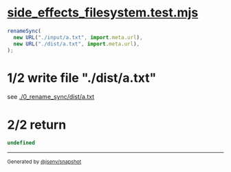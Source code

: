# [side_effects_filesystem.test.mjs](../../side_effects_filesystem.test.mjs)

```js
renameSync(
  new URL("./input/a.txt", import.meta.url),
  new URL("./dist/a.txt", import.meta.url),
);
```

# 1/2 write file "./dist/a.txt"

see [./0_rename_sync/dist/a.txt](./0_rename_sync/dist/a.txt)

# 2/2 return

```js
undefined
```

---

<sub>
  Generated by <a href="https://github.com/jsenv/core/tree/main/packages/independent/snapshot">@jsenv/snapshot</a>
</sub>
